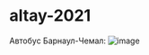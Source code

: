 # altay-2021

Автобус Барнаул-Чемал:
![image](https://user-images.githubusercontent.com/27273205/116792879-dcde1100-aadc-11eb-8bb9-96af688759bd.png)

